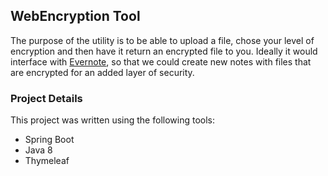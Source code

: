 ## WebEncryption Tool

The purpose of the utility is to be able to upload a file, chose your level of encryption
and then have it return an encrypted file to you. Ideally it would interface with
[Evernote](http://evernote.com), so that we could create new notes with files that
 are encrypted for an added layer of security.

### Project Details

 This project was written using the following tools:

 * Spring Boot
 * Java 8
 * Thymeleaf